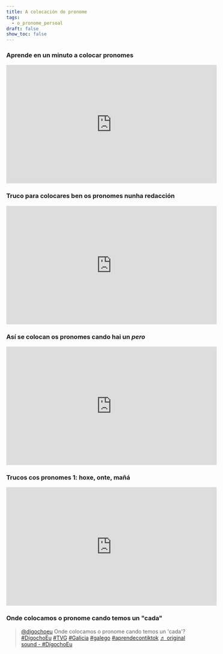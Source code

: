 ```yaml
---
title: A colocación do pronome
tags:
  - o_pronome_persoal
draft: false
show_toc: false
---
```

### Aprende en un minuto a colocar pronomes

<iframe width="560" height="315" src="https://www.youtube.com/embed/HfAb4xH1dD8" title="YouTube video player" frameborder="0" allow="accelerometer; autoplay; clipboard-write; encrypted-media; gyroscope; picture-in-picture; web-share" allowfullscreen></iframe>

### Truco para colocares ben os pronomes nunha redacción

<iframe width="560" height="315" src="https://www.youtube.com/embed/fuLp8ZrVutQ" title="YouTube video player" frameborder="0" allow="accelerometer; autoplay; clipboard-write; encrypted-media; gyroscope; picture-in-picture; web-share" allowfullscreen></iframe>

### Así se colocan os pronomes cando hai un *pero*

<iframe width="560" height="315" src="https://www.youtube.com/embed/lyy3EtySvRo" title="YouTube video player" frameborder="0" allow="accelerometer; autoplay; clipboard-write; encrypted-media; gyroscope; picture-in-picture; web-share" allowfullscreen></iframe>

### Trucos cos pronomes 1: hoxe, onte, mañá

<iframe width="560" height="315" src="https://www.youtube.com/embed/N3L894NJrIM" title="YouTube video player" frameborder="0" allow="accelerometer; autoplay; clipboard-write; encrypted-media; gyroscope; picture-in-picture; web-share" allowfullscreen></iframe>

### Onde colocamos o pronome cando temos un "cada"

<blockquote class="tiktok-embed" cite="https://www.tiktok.com/@digochoeu/video/7255634058351299867" data-video-id="7255634058351299867" style="max-width: 605px;min-width: 325px;" > <section> <a target="_blank" title="@digochoeu" href="https://www.tiktok.com/@digochoeu?refer=embed">@digochoeu</a> Onde colocamos o pronome cando temos un &#39;cada&#39;? <a title="dígochoeu" target="_blank" href="https://www.tiktok.com/tag/d%C3%ADgochoeu?refer=embed">#DígochoEu</a> <a title="tvg" target="_blank" href="https://www.tiktok.com/tag/tvg?refer=embed">#TVG</a> <a title="galicia" target="_blank" href="https://www.tiktok.com/tag/galicia?refer=embed">#Galicia</a> <a title="galego" target="_blank" href="https://www.tiktok.com/tag/galego?refer=embed">#galego</a> <a title="aprendecontiktok" target="_blank" href="https://www.tiktok.com/tag/aprendecontiktok?refer=embed">#aprendecontiktok</a> <a target="_blank" title="♬ original sound  - #DígochoEu" href="https://www.tiktok.com/music/original-sound-DígochoEu-7255634290476714779?refer=embed">♬ original sound  - #DígochoEu</a> </section> </blockquote> <script async src="https://www.tiktok.com/embed.js"></script>